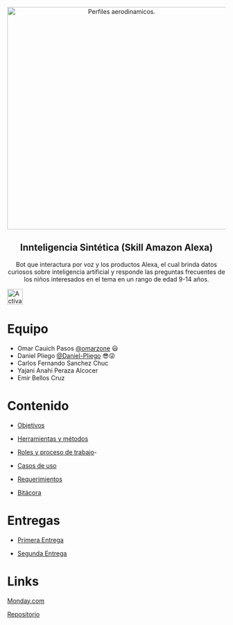 <p align="center">
 
<img src="https://i.imgur.com/R80zZp7.png" title="Perfiles aerodinamicos." width="512" height="512">

 
</p>

<h2 align="center">Innteligencia Sintética (Skill Amazon Alexa)</h2>
<p align="center">
  Bot que interactura por voz y los productos Alexa, el cual brinda datos curiosos sobre inteligencia artificial y responde las preguntas frecuentes de los niños interesados en el tema en un rango de edad 9-14 años.
</p>

<a href='https://www.amazon.com.mx/dp/B08VJG1R9T' target='_blank'><img height='36' style='border:0px;height:36px;' src='https://i.imgur.com/gw0846S.png' border='0' alt='Activar skill' /></a>

# Equipo 
- Omar Cauich Pasos [@omarzone](https://github.com/omarzone) :smiley:
- Daniel Pliego [@Daniel-Pliego](https://github.com/Daniel-Pliego) :sunglasses::stuck_out_tongue_winking_eye:
- Carlos Fernando Sanchez Chuc
- Yajani Anahi Peraza Alcocer
- Emir Bellos Cruz 

# Contenido

- [Objetivos](Documentacion/1.%20Objetivos.md)

- [Herramientas y métodos](Documentacion/2.%20Herramientas%20y%20métodos.md)

- [Roles y proceso de trabajo](Documentacion/4.%20Roles%20y%20proceso%20de%20trabajo.md)-

- [Casos de uso](Docuemntacion/../Documentacion/6.%20Casos%20de%20uso.md)
- [Requerimientos](Documentos/../Documentacion/3.%20Requerimientos.md)

- [Bitácora](Docuemntacion/../Documentacion/5.%20bitácora.md)

# Entregas
- [Primera Entrega](https://github.com/Daniel-Pliego/Proyecto-FIS/tree/primera-entrega/)

- [Segunda Entrega](Docuemntacion/../Documentacion/Resumen%20Entrega%202/README.md)

# Links

[Monday&#46;com](https://uady-cast.monday.com/boards/841731238)

[Repositorio](https://github.com/Daniel-Pliego/Proyecto-FIS.git)

